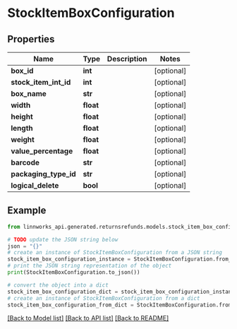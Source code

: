 # StockItemBoxConfiguration


## Properties

Name | Type | Description | Notes
------------ | ------------- | ------------- | -------------
**box_id** | **int** |  | [optional] 
**stock_item_int_id** | **int** |  | [optional] 
**box_name** | **str** |  | [optional] 
**width** | **float** |  | [optional] 
**height** | **float** |  | [optional] 
**length** | **float** |  | [optional] 
**weight** | **float** |  | [optional] 
**value_percentage** | **float** |  | [optional] 
**barcode** | **str** |  | [optional] 
**packaging_type_id** | **str** |  | [optional] 
**logical_delete** | **bool** |  | [optional] 

## Example

```python
from linnworks_api.generated.returnsrefunds.models.stock_item_box_configuration import StockItemBoxConfiguration

# TODO update the JSON string below
json = "{}"
# create an instance of StockItemBoxConfiguration from a JSON string
stock_item_box_configuration_instance = StockItemBoxConfiguration.from_json(json)
# print the JSON string representation of the object
print(StockItemBoxConfiguration.to_json())

# convert the object into a dict
stock_item_box_configuration_dict = stock_item_box_configuration_instance.to_dict()
# create an instance of StockItemBoxConfiguration from a dict
stock_item_box_configuration_from_dict = StockItemBoxConfiguration.from_dict(stock_item_box_configuration_dict)
```
[[Back to Model list]](../README.md#documentation-for-models) [[Back to API list]](../README.md#documentation-for-api-endpoints) [[Back to README]](../README.md)


